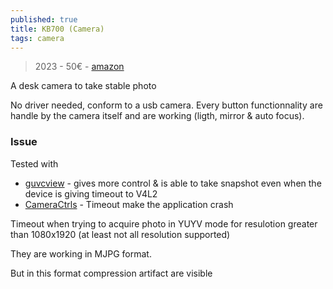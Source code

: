 ```yaml
---
published: true
title: KB700 (Camera)
tags: camera
---
```

> 2023 - 50€ - [amazon](https://www.amazon.fr/dp/B0BB2Q8RK6?psc=1&ref=ppx_yo2ov_dt_b_product_details)

A desk camera to take stable photo

No driver needed, conform to a usb camera. Every button functionnality are handle
by the camera itself and are working (ligth, mirror & auto focus).

### Issue
Tested with
- [guvcview](https://linuxmasterclub.com/guvcview/) - gives more control & is able to take snapshot even when the device is giving timeout to V4L2
- [CameraCtrls](https://github.com/soyersoyer/cameractrls) - Timeout make the application crash


Timeout when trying to acquire photo in YUYV mode for resulotion greater than 1080x1920 (at least not all resolution supported)

They are working in MJPG format.

But in this format compression artifact are visible



